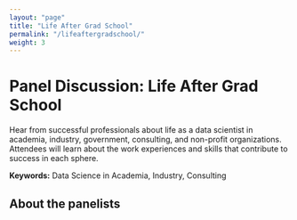 ```yaml
---
layout: "page"
title: "Life After Grad School"
permalink: "/lifeaftergradschool/"
weight: 3
---
```

# Panel Discussion: Life After Grad School

Hear from successful professionals about life as a data scientist in academia, industry, government, consulting, and non-profit organizations. 
Attendees will learn about the work experiences and skills that contribute to success in each sphere.


**Keywords:** Data Science in Academia, Industry, Consulting


## About the panelists
